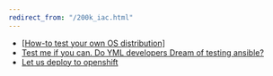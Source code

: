 ```yaml
---
redirect_from: "/200k_iac.html"
---
```


* [[How-to test your own OS distribution]](http://www.goncharov.xyz/it/how-to-test-custom-os-distr.html)
* [Test me if you can. Do YML developers Dream of testing ansible?](http://www.goncharov.xyz/it/test-ansible-roles-via-testkitchen-inside-hyperv.html)
* [Let us deploy to openshift](http://www.goncharov.xyz/it/deploy2openshift-en.html)

